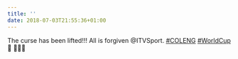```yaml
---
title: ''
date: 2018-07-03T21:55:36+01:00
---
```

The curse has been lifted!!! All is forgiven @ITVSport. [#COLENG](https://twitter.com/hashtag/COLENG) [#WorldCup](https://twitter.com/hashtag/WorldCup) 🏴󠁧󠁢󠁥󠁮󠁧󠁿󠁧󠁢󠁥󠁮󠁧󠁿 🦁🦁🦁

